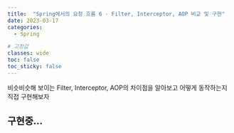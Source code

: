```yaml
---
title:  "Spring에서의 요청 흐름 6 - Filter, Interceptor, AOP 비교 및 구현"
date: 2023-03-17
categories: 
  - Spring

# 고정값
classes: wide
toc: false
toc_sticky: false
---
```


비슷비슷해 보이는 Filter, Interceptor, AOP의 차이점을 알아보고 어떻게 동작하는지 직접 구현해보자

## 구현중...


